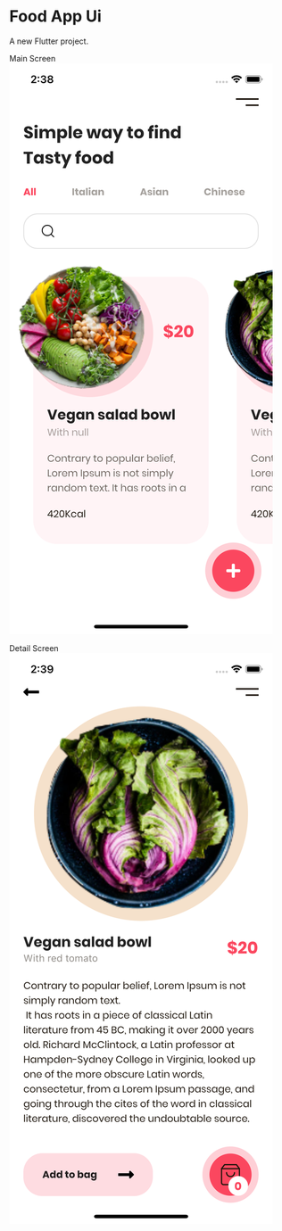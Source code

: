 # Food App Ui

A new Flutter project.

Main Screen
![screen_image](https://github.com/rashedmahram/Food_app_flutter/blob/master/screen_1.png?raw=true)

Detail Screen
![alt](https://github.com/rashedmahram/Food_app_flutter/blob/master/screen_2.png?raw=true)